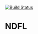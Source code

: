 [![Build Status](https://travis-ci.org/timalexy/NDFL.svg?branch=master)](https://travis-ci.org/timalexy/NDFL)


# NDFL
